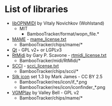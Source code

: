 # List of libraries
- [libOPNMIDI](https://github.com/Wohlstand/libOPNMIDI) by Vitaly Novichkov (Wohlstand)
  - MIT
    - BambooTracker/format/wopn_file.*
- [MAME](https://github.com/mamedev/mame) - [mame_license.txt](./mame_license.txt)
  - BambooTracker/chips/mame/*
- [Qt](https://www.qt.io/) - GPL v2+ or LGPLv3
- [RtMidi](https://github.com/Wohlstand/rtmidi) by Gary P. Scavone - [rtmidi_license.txt](./rtmidi_license.txt)
  - BambooTracker/midi/RtMidi/*
- [SCCI](http://www.pyonpyon.jp/~gasshi/fm/scci.html) - [scci_license.txt](./scci_license.txt)
  - BambooTracker/chips/scci/*
- [Silk icon](https://www.iconfinder.com/iconsets/silk2) set 1.3 by Mark James - CC BY 2.5
  - BambooTracker/res/icon/if_*.png
  - BambooTracker/res/icon/iconfinder_*.png
- [VGMPlay](https://github.com/vgmrips/vgmplay) by Valley Bell - GPL v2
  - BambooTracker/chips/mame/*
